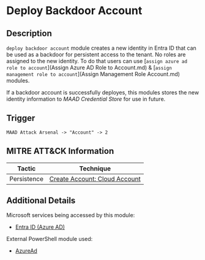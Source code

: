 # Deploy Backdoor Account

## Description
`deploy backdoor account` module creates a new identity in Entra ID that can be used as a backdoor for persistent access to the tenant. No roles are assigned to the new identity. To do that users can use [`assign azure ad role to account`](Assign Azure AD Role to Account.md) & [`assign management role to account`](Assign Management Role Account.md) modules.

If a backdoor account is successfully deployes, this modules stores the new identity information to *MAAD Credential Store* for use in future. 

## Trigger
```
MAAD Attack Arsenal -> "Account" -> 2
```

## MITRE ATT&CK Information

| Tactic         | Technique                                                                                                                                                                                                                                     |
| -------------- | --------------------------------------------------------------------------------------------------------------------------------------------------------------------------------------------------------------------------------------------- |
| Persistence | [Create Account: Cloud Account](https://attack.mitre.org/techniques/T1136/003/)|

## Additional Details
Microsoft services being accessed by this module:

* [Entra ID (Azure AD)](https://www.microsoft.com/en-us/security/business/identity-access/microsoft-entra-id)

External PowerShell module used: 

* [AzureAd](https://www.powershellgallery.com/packages/AzureAD/)